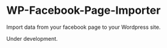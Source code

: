 # WP-Facebook-Page-Importer

Import data from your facebook page to your Wordpress site.

Under development.
